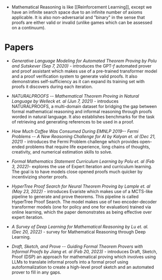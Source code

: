 * Mathematical Reasoning is like [[Reinforcement Learning]], except we have an infinite search space due to an infinite number of axioms applicable. It is also non-adversarial and "binary" in the sense that proofs are either valid or invalid (unlike games which can be assessed on a continuum).
# Papers
* *Generative Language Modeling for Automated Theorem Proving by Polu and Sutskever (Sep 7, 2020)* - introduces the $\text{GPT-}f$ automated prover and proof assistant which makes use of a pre-trained transformer model and a proof verification system to generate valid proofs. It also demonstrates self-sufficiency as it can expand its training set with proofs it discovers during each iteration.

* *NATURALPROOFS -- Mathematical Theorem Proving in Natural Language by Welleck et. al (Jun 7, 2021)* - introduces NATURALPROOFS, a multi-domain dataset for bridging the gap between formal mathematical reasoning and informal reasoning through proofs worded in natural language. It also establishes benchmarks for the task of retrieving and generating references to be used in a proof. 

* *How Much Coffee Was Consumed During EMNLP 2019-- Fermi Problems -- A New Reasoning Challenge for AI by Kalyan et. al (Dec 21, 2021)* - introduces the Fermi Problem challenge which provides open-ended problems that require life experience, long chains of thoughts, creativity, and numerical estimation skills to solve. 

* *Formal Mathematics Statement Curriculum Learning by Polu et. al (Feb 3, 2022)*-  explores the use of Expert Iteration and curriculum learning. The goal is to have models close opened proofs much quicker by incentivizing shorter proofs. 

* *HyperTree Proof Search for Neural Theorem Proving by Lample et. al (May 23, 2022)* - introduces Evariste which makes use of a MCTS-like pipeline to generate and prove theorems. This pipeline is called HyperTree Proof Search. The model makes use of two encoder-decoder transformer models (one for policy and one for evaluation) trained via online learning, which the paper demonstrates as being effective over expert iteration.

* *A Survey of Deep Learning for Mathematical Reasoning by Lu et. al. (Dec 20, 2022)* - survey for Mathematical Reasoning through Deep Learning.

* *Draft, Sketch, and Prove -- Guiding Formal Theorem Provers with Informal Proofs by Jiang et. al (Feb 20, 2023)* - introduces Draft, Sketch, Proof (DSP) an approach for mathematical proving which involves using LLMs to translate informal proofs into a formal proof using autoformalization to create a high-level proof sketch and an automated prover to fill in any gaps.
